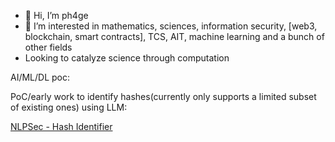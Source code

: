 - 👋 Hi, I’m ph4ge
- 👀 I’m interested in mathematics, sciences, information security, [web3, blockchain, smart contracts], TCS, AIT, machine learning and a bunch of other fields
- Looking to catalyze science through computation

AI/ML/DL poc:

PoC/early work to identify hashes(currently only supports a limited subset of existing ones) using LLM:

[NLPSec - Hash Identifier](https://ph4ge-hashid-srcfrontend-dev-4lhi7s.streamlit.app/)

<!---
ph4ge/ph4ge is a ✨ special ✨ repository because its `README.md` (this file) appears on your GitHub profile.
You can click the Preview link to take a look at your changes.
--->
